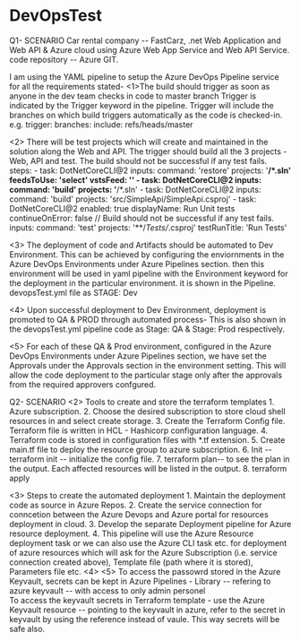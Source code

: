 # DevOpsTest
Q1- SCENARIO
Car rental company -- FastCarz, .net Web Application and Web API &  Azure cloud using Azure Web App Service
and Web API Service.  code repository -- Azure GIT.

I am using the YAML pipeline to setup the Azure DevOps Pipeline service for all the requirements stated- 
<1>The build should trigger as soon as anyone in the dev team checks in code to master branch
Trigger is indicated by the Trigger keyword in the pipeline. Trigger will include the branches on which build triggers automatically as the code is checked-in.
e.g. trigger:
        branches:
          include:
            refs/heads/master
            
<2> There will be test projects which will create and maintained in the solution along the Web and API.
The trigger should build all the 3 projects - Web, API and test. The build should not be successful if any test fails.
steps:
    - task: DotNetCoreCLI@2
      inputs:
        command: 'restore'
        projects: '**/*.sln'
        feedsToUse: 'select'
        vstsFeed: '<your-feed here>'
    - task: DotNetCoreCLI@2
      inputs:
        command: 'build'
        projects: '**/*.sln'
    - task: DotNetCoreCLI@2
      inputs:
        command: 'build'
        projects: 'src/SimpleApi/SimpleApi.csproj'
    - task: DotNetCoreCLI@2
      enabled: true
      displayName: Run Unit tests
      continueOnError: false  // Build should not be successful if any test fails.
      inputs:
        command: 'test'
        projects: '**/*Tests/*.csproj'
        testRunTitle: 'Run Tests'
        
<3> The deployment of code and Artifacts should be automated to Dev Environment. 
        This can be achieved by configuring the enviornments in the Azure DevOps Environments under Azure Pipelines section.
        then this environment will be used in yaml pipeline with the Environment keyword for the deployment in the particular environment.
        it is shown in the Pipeline. devopsTest.yml file as STAGE: Dev
        
<4> Upon successful deployment to Dev Environment, deployment is promoted to QA & PROD through automated process- This is also shown in the devopsTest.yml pipeline code as Stage: QA & Stage: Prod respectively.
        
<5> For each of these QA & Prod environment, configured in the Azure DevOps Environments under Azure Pipelines section, we have set the Approvals under the Approvals section in the environment setting. This will allow the code deployment to the particular stage only after the approvals from the required approvers confgured. 

        
Q2- SCENARIO
<2> Tools to create and store the terraform templates
        1. Azure subscription.
        2. Choose the desired subscription to store cloud shell resources in and select create storage.
        3. Create the Terraform Config file. Terraform file is written in HCL - Hashicorp configuration language.
        4. Terraform code is stored in configuration files with *.tf extension.
        5. Create main.tf file to deploy the resource group to azure subscription.
        6. Init -- terraform init -- initialize the config file.
        7. terraform plan-- to see the plan in the output. Each affected resources will be listed in the output.
        8. terraform apply 
        
<3> Steps to create the automated deployment
        1. Maintain the deployment code as source in Azure Repos.
        2. Create the service connection for conncetion between the Azure Devops and Azure portal for resources deployment in cloud.
        3. Develop the separate Deployment pipeline for Azure resource deployment. 
        4. This pipeline will use the Azure Resource deployment task or we can also use the Azure CLI task etc. for deployment of azure resources which will ask for the Azure Subscription (i.e. service connection created above), Template file (path where it is stored), Parameters file etc.
<4> 
<5> To access the passowrd stored in the Azure Keyvault, 
        secrets can be kept in Azure Pipelines - Library -- refering to azure keyvault -- with access to only admin personel  
        To access the keyvault secrets in Terraform template - use the Azure Keyvault resource -- pointing to the keyvault in azure, refer to the secret in keyvault by using the reference instead of vaule. 
        This way secrets will be safe also.
        
